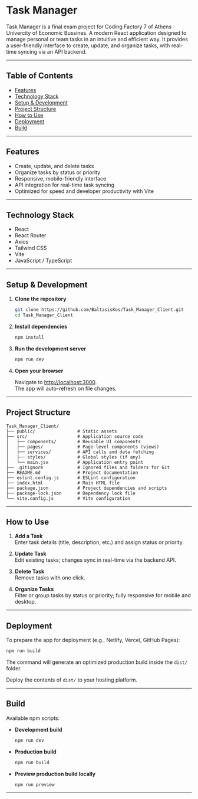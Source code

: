 # Task Manager

Task Manager is a final exam project for Coding Factory 7 of Athens Univercity of Economic Bussines. A modern React application designed to manage personal or team tasks in an intuitive and efficient way. It provides a user-friendly interface to create, update, and organize tasks, with real-time syncing via an API backend.

---

## Table of Contents

- [Features](#features)  
- [Technology Stack](#technology-stack)  
- [Setup & Development](#setup--development)  
- [Project Structure](#project-structure)  
- [How to Use](#how-to-use)  
- [Deployment](#deployment)  
- [Build](#build)  


---

## Features

- Create, update, and delete tasks  
- Organize tasks by status or priority  
- Responsive, mobile-friendly interface  
- API integration for real-time task syncing  
- Optimized for speed and developer productivity with Vite  

---

## Technology Stack

- React  
- React Router  
- Axios  
- Tailwind CSS  
- Vite  
- JavaScript / TypeScript  

---

## Setup & Development

1. **Clone the repository**

   ```bash
   git clone https://github.com/BaltasisKos/Task_Manager_Client.git
   cd Task_Manager_Client
   ```

2. **Install dependencies**

   ```bash
   npm install
   ```

3. **Run the development server**

   ```bash
   npm run dev
   ```

4. **Open your browser**

   Navigate to [http://localhost:3000](http://localhost:3000).  
   The app will auto-refresh on file changes.  

---

## Project Structure

```
Task_Manager_Client/
├── public/                # Static assets
├── src/                   # Application source code
│   ├── components/        # Reusable UI components
│   ├── pages/             # Page-level components (views)
│   ├── services/          # API calls and data fetching
│   ├── styles/            # Global styles (if any)
│   └── main.jsx           # Application entry point
├── .gitignore             # Ignored files and folders for Git
├── README.md              # Project documentation
├── eslint.config.js       # ESLint configuration
├── index.html             # Main HTML file
├── package.json           # Project dependencies and scripts
├── package-lock.json      # Dependency lock file
└── vite.config.js         # Vite configuration
```

---

## How to Use

1. **Add a Task**  
   Enter task details (title, description, etc.) and assign status or priority.  

2. **Update Task**  
   Edit existing tasks; changes sync in real-time via the backend API.  

3. **Delete Task**  
   Remove tasks with one click.  

4. **Organize Tasks**  
   Filter or group tasks by status or priority; fully responsive for mobile and desktop.  

---

## Deployment

To prepare the app for deployment (e.g., Netlify, Vercel, GitHub Pages):  

```bash
npm run build
```

The command will generate an optimized production build inside the `dist/` folder.  

Deploy the contents of `dist/` to your hosting platform.  

---

## Build

Available npm scripts:  

- **Development build**

  ```bash
  npm run dev
  ```

- **Production build**

  ```bash
  npm run build
  ```

- **Preview production build locally**

  ```bash
  npm run preview
  ```

---


